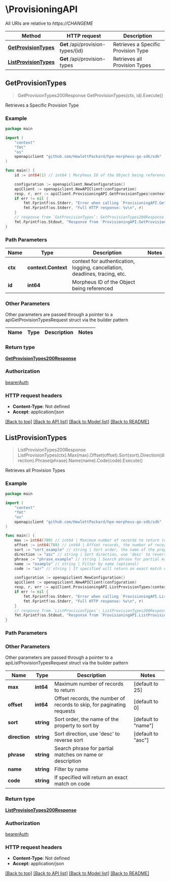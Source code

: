 # \ProvisioningAPI

All URIs are relative to *https://CHANGEME*

Method | HTTP request | Description
------------- | ------------- | -------------
[**GetProvisionTypes**](ProvisioningAPI.md#GetProvisionTypes) | **Get** /api/provision-types/{id} | Retrieves a Specific Provision Type
[**ListProvisionTypes**](ProvisioningAPI.md#ListProvisionTypes) | **Get** /api/provision-types | Retrieves all Provision Types



## GetProvisionTypes

> GetProvisionTypes200Response GetProvisionTypes(ctx, id).Execute()

Retrieves a Specific Provision Type



### Example

```go
package main

import (
	"context"
	"fmt"
	"os"
	openapiclient "github.com/HewlettPackard/hpe-morpheus-go-sdk/sdk"
)

func main() {
	id := int64(1) // int64 | Morpheus ID of the Object being referenced

	configuration := openapiclient.NewConfiguration()
	apiClient := openapiclient.NewAPIClient(configuration)
	resp, r, err := apiClient.ProvisioningAPI.GetProvisionTypes(context.Background(), id).Execute()
	if err != nil {
		fmt.Fprintf(os.Stderr, "Error when calling `ProvisioningAPI.GetProvisionTypes``: %v\n", err)
		fmt.Fprintf(os.Stderr, "Full HTTP response: %v\n", r)
	}
	// response from `GetProvisionTypes`: GetProvisionTypes200Response
	fmt.Fprintf(os.Stdout, "Response from `ProvisioningAPI.GetProvisionTypes`: %v\n", resp)
}
```

### Path Parameters


Name | Type | Description  | Notes
------------- | ------------- | ------------- | -------------
**ctx** | **context.Context** | context for authentication, logging, cancellation, deadlines, tracing, etc.
**id** | **int64** | Morpheus ID of the Object being referenced | 

### Other Parameters

Other parameters are passed through a pointer to a apiGetProvisionTypesRequest struct via the builder pattern


Name | Type | Description  | Notes
------------- | ------------- | ------------- | -------------


### Return type

[**GetProvisionTypes200Response**](GetProvisionTypes200Response.md)

### Authorization

[bearerAuth](../README.md#bearerAuth)

### HTTP request headers

- **Content-Type**: Not defined
- **Accept**: application/json

[[Back to top]](#) [[Back to API list]](../README.md#documentation-for-api-endpoints)
[[Back to Model list]](../README.md#documentation-for-models)
[[Back to README]](../README.md)


## ListProvisionTypes

> ListProvisionTypes200Response ListProvisionTypes(ctx).Max(max).Offset(offset).Sort(sort).Direction(direction).Phrase(phrase).Name(name).Code(code).Execute()

Retrieves all Provision Types



### Example

```go
package main

import (
	"context"
	"fmt"
	"os"
	openapiclient "github.com/HewlettPackard/hpe-morpheus-go-sdk/sdk"
)

func main() {
	max := int64(789) // int64 | Maximum number of records to return (optional) (default to 25)
	offset := int64(789) // int64 | Offset records, the number of records to skip, for paginating requests (optional) (default to 0)
	sort := "sort_example" // string | Sort order, the name of the property to sort by (optional) (default to "name")
	direction := "asc" // string | Sort direction, use 'desc' to reverse sort (optional) (default to "asc")
	phrase := "phrase_example" // string | Search phrase for partial matches on name or description (optional)
	name := "example" // string | Filter by name (optional)
	code := "azr" // string | If specified will return an exact match on code (optional)

	configuration := openapiclient.NewConfiguration()
	apiClient := openapiclient.NewAPIClient(configuration)
	resp, r, err := apiClient.ProvisioningAPI.ListProvisionTypes(context.Background()).Max(max).Offset(offset).Sort(sort).Direction(direction).Phrase(phrase).Name(name).Code(code).Execute()
	if err != nil {
		fmt.Fprintf(os.Stderr, "Error when calling `ProvisioningAPI.ListProvisionTypes``: %v\n", err)
		fmt.Fprintf(os.Stderr, "Full HTTP response: %v\n", r)
	}
	// response from `ListProvisionTypes`: ListProvisionTypes200Response
	fmt.Fprintf(os.Stdout, "Response from `ProvisioningAPI.ListProvisionTypes`: %v\n", resp)
}
```

### Path Parameters



### Other Parameters

Other parameters are passed through a pointer to a apiListProvisionTypesRequest struct via the builder pattern


Name | Type | Description  | Notes
------------- | ------------- | ------------- | -------------
 **max** | **int64** | Maximum number of records to return | [default to 25]
 **offset** | **int64** | Offset records, the number of records to skip, for paginating requests | [default to 0]
 **sort** | **string** | Sort order, the name of the property to sort by | [default to &quot;name&quot;]
 **direction** | **string** | Sort direction, use &#39;desc&#39; to reverse sort | [default to &quot;asc&quot;]
 **phrase** | **string** | Search phrase for partial matches on name or description | 
 **name** | **string** | Filter by name | 
 **code** | **string** | If specified will return an exact match on code | 

### Return type

[**ListProvisionTypes200Response**](ListProvisionTypes200Response.md)

### Authorization

[bearerAuth](../README.md#bearerAuth)

### HTTP request headers

- **Content-Type**: Not defined
- **Accept**: application/json

[[Back to top]](#) [[Back to API list]](../README.md#documentation-for-api-endpoints)
[[Back to Model list]](../README.md#documentation-for-models)
[[Back to README]](../README.md)

